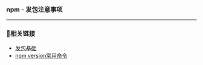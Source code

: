 ### npm - 发包注意事项
***
### 🔗相关链接
- [发包基础](https://juejin.cn/post/6844903870678695943?utm_source=weibo&utm_campaign=user%3Futm_source%3Dweibo&utm_campaign=user)
- [npm version常用命令](https://blog.csdn.net/weixin_40817115/article/details/90384398)